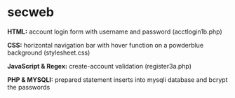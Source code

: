 # secweb

**HTML:** account login form with username and password (acctlogin1b.php)

**CSS:** horizontal navigation bar with hover function on a powderblue background (stylesheet.css)

**JavaScript & Regex:** create-account validation (register3a.php)

**PHP & MYSQLI:** prepared statement inserts into mysqli database and bcrypt the passwords
